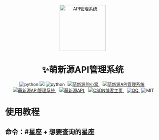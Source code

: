 <p align="center">
  <a href="https://v2.nonebot.dev/"><img src="https://zsy.juncikeji.xyz/i/img/mxy.png" width="150" height="150" alt="API管理系统"></a>
</p>
<div align="center">
    <h1 align="center">✨萌新源API管理系统</h1>
</div>
<p align="center">
<!-- 插件名称 -->
<img src="https://img.shields.io/badge/插件名称-星座运势-blue" alt="python">
<!-- Python版本 -->
<img src="https://img.shields.io/badge/-Python3-white?style=flat-square&logo=Python">
<!-- 插件名称 -->
<img src="https://img.shields.io/badge/Python-3.8+-blue" alt="python">
<a style="margin-inline:5px" target="_blank" href="http://blog.juncikeji.xyz/">
	<img src="https://img.shields.io/badge/Blog-个人博客-FDE6E0?style=flat&logo=Blogger" title="萌新源的小窝">
</a>
<a style="margin-inline:5px" target="_blank" href="https://github.com/mengxinyuan638/mxy-api-system">
	<img src="https://img.shields.io/badge/github-萌新源API管理系统-FDE6E0?style=flat&logo=github" title="萌新源API管理系统">
</a>
<a style="margin-inline:5px" target="_blank" href="https://gitee.com/meng-xinyuan-mxy/mxy-api">
	<img src="https://img.shields.io/badge/gitee-萌新源API管理系统-FDE6E0?style=flat&logo=gitee" title="萌新源API管理系统">
</a>
<!-- 萌新源API -->
<a style="margin-inline:5px" target="_blank" href="https://api.juncikeji.xyz/">
	<img src="https://img.shields.io/badge/API-萌新源-blue?style=flat&logo=PHP" title="萌新源API">
</a>
<!-- CSDN博客 -->
<a style="margin-inline:5px" target="_blank" href="https://blog.csdn.net/m0_66648798">
	<img src="https://img.shields.io/badge/CSDN-博客-c32136?style=flat&logo=C" title="CSDN博客主页">
</a>
<!-- QQ群 -->
<a style="margin-inline:5px" target="_blank" href="https://jq.qq.com/?_wv=1027&k=5Ot4AUXh">
	<img src="https://img.shields.io/badge/QQ群-934541995-0cedbe?style=flat&logo=Tencent QQ" title="QQ">
</a>
<img src="https://img.shields.io/badge/license-MIT-blue" alt="MIT">
</p>


# 使用教程

## 命令：#星座 + 想要查询的星座
